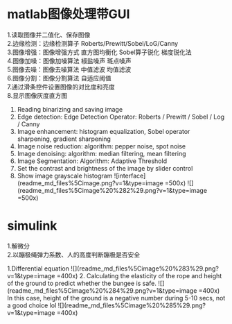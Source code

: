 # matlab图像处理带GUI  
1.读取图像并二值化、保存图像  
2.边缘检测：边缘检测算子 Roberts/Prewitt/Sobel/LoG/Canny      
3.图像增强：图像增强方式 直方图均衡化 Sobel算子锐化 梯度锐化法    
4.图像加噪：图像加噪算法 椒盐噪声 斑点噪声  
5.图像去噪：图像去噪算法 中值滤波 均值滤波  
6.图像分割：图像分割算法 自适应阈值  
7.通过滑条控件设置图像的对比度和亮度  
8.显示图像灰度直方图    
1. Reading binarizing and saving image
2. Edge detection: Edge Detection Operator: Roberts / Prewitt / Sobel / Log / Canny
3. Image enhancement: histogram equalization, Sobel operator sharpening, gradient sharpening
4. Image noise reduction: algorithm: pepper noise, spot noise
5. Image denoising: algorithm: median filtering, mean filtering
6. Image Segmentation: Algorithm: Adaptive Threshold
7. Set the contrast and brightness of the image by slider control
8. Show image grayscale histogram
![interface](readme_md_files%5Cimage.png?v=1&type=image =500x)
![](readme_md_files%5Cimage%20%282%29.png?v=1&type=image =500x)
# simulink  
1.解微分  
2.以蹦极绳弹力系数、人的高度判断蹦极是否安全

1.Differential equation
![](readme_md_files%5Cimage%20%283%29.png?v=1&type=image =400x)
2. Calculating the elasticity of the rope and height of    the ground to predict whether the bungee is safe.
![](readme_md_files%5Cimage%20%284%29.png?v=1&type=image =400x)
In this case, height of the ground is a negative number during 5-10 secs, not a good choice lol
![](readme_md_files%5Cimage%20%285%29.png?v=1&type=image =400x)
